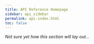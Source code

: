 ```yaml
---
title: API Reference Homepage
sidebar: api_sidebar
permalink: api-index.html
toc: false
---
```


*Not sure yet how this section will lay out...*